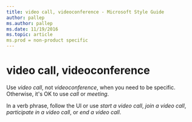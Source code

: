 ```yaml
---
title: video call, videoconference - Microsoft Style Guide
author: pallep
ms.author: pallep
ms.date: 11/19/2016
ms.topic: article
ms.prod = non-product specific
---
```


# video call, videoconference

Use *video call*, not *videoconference*, when you need to be specific. Otherwise, it's OK to use *call* or *meeting*. 

In a verb phrase, follow the UI or use *start a video call*, *join a video call*, *participate in a video call*, or *end a video call*. 
